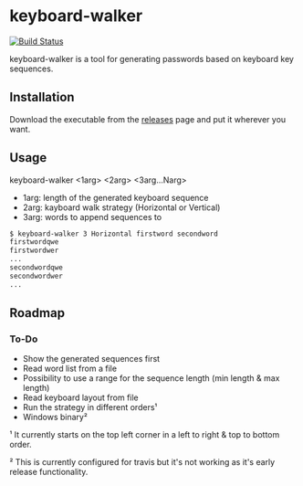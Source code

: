 # keyboard-walker

[![Build Status](https://travis-ci.com/Merik88/keyboard-walker.svg?branch=master)](https://travis-ci.com/Merik88/keyboard-walker)

keyboard-walker is a tool for generating passwords based on keyboard key sequences.

## Installation

Download the executable from the [releases](https://github.com/Merik88/keyboard-walker/releases) page and put it wherever you want.

## Usage

keyboard-walker <1arg> <2arg> <3arg...Narg>

- 1arg: length of the generated keyboard sequence
- 2arg: kayboard walk strategy (Horizontal or Vertical)
- 3arg: words to append sequences to

```bash
$ keyboard-walker 3 Horizontal firstword secondword
firstwordqwe
firstwordwer
...
secondwordqwe
secondwordwer
...
```

## Roadmap

### To-Do

- Show the generated sequences first
- Read word list from a file
- Possibility to use a range for the sequence length (min length & max length)
- Read keyboard layout from file
- Run the strategy in different orders¹
- Windows binary²

¹ It currently starts on the top left corner in a left to right & top to bottom order.

² This is currently configured for travis but it's not working as it's early release functionality.
